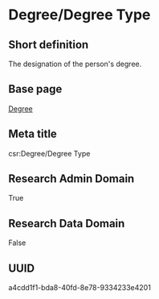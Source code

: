 # Degree/Degree Type
## Short definition
The designation of the person's degree.
## Base page
[Degree](../../Objects/Degree.md)
## Meta title
csr:Degree/Degree Type
## Research Admin Domain
True
## Research Data Domain
False
## UUID
a4cdd1f1-bda8-40fd-8e78-9334233e4201
